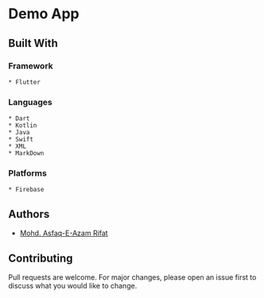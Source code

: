 # Demo App

## Built With
### Framework
    * Flutter
### Languages
    * Dart
    * Kotlin
    * Java
    * Swift
    * XML
    * MarkDown
### Platforms
    * Firebase
    
## Authors
* [Mohd. Asfaq-E-Azam Rifat](https://github.com/Rifat15913)

## Contributing
Pull requests are welcome. For major changes, please open an issue first to discuss what you would like to change.